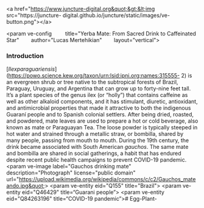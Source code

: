 &lt;a href=&quot;https://www.juncture-digital.org&quot;&gt;&lt;img src=&quot;https://juncture-
digital.github.io/juncture/static/images/ve-button.png&quot;&gt;&lt;/a&gt;

&lt;param ve-config 
       title=&quot;Yerba Mate: From Sacred Drink to Caffeinated Star&quot;
       author=&quot;Lucas Mertehikian&quot;
       layout=&quot;vertical&quot;&gt;

### Introduction
[_Ilexparaguariensis_](https://powo.science.kew.org/taxon/urn:lsid:ipni.org:names:315555-
2) is an evergreen shrub or tree native to the subtropical forests of Brazil, Paraguay, Uruguay,
and Argentina that can grow up to forty-nine feet tall. It’s a plant species of the genus ilex (or
“holly”) that contains caffeine as well as other alkaloid components, and it has stimulant,
diuretic, antioxidant, and antimicrobial properties that made it attractive to both the indigenous
Guaraní people and to Spanish colonial settlers. After being dried, roasted, and powdered, mate
leaves are used to prepare a hot or cold beverage, also known as mate or Paraguayan Tea. The
loose powder is typically steeped in hot water and strained through a metallic straw, or bombilla,
shared by many people, passing from mouth to mouth. During the 19th century, the drink
became associated with South American *gauchos*. The same mate and bombilla are shared in
social gatherings, a habit that has endured despite recent public health campaigns to prevent
COVID-19 pandemic.
&lt;param ve-image label=&quot;Gauchos drinking mate&quot; description=&quot;Photograph&quot; license=&quot;public
domain&quot; url=&quot;https://upload.wikimedia.org/wikipedia/commons/c/c2/Gauchos_mateando.jpg&quot;&gt;
&lt;param ve-entity eid=&quot;Q155&quot; title=&quot;Brazil&quot;&gt;
&lt;param ve-entity eid=&quot;Q46429&quot; title=“Guarani people”&gt;
&lt;param ve-entity eid=&quot;Q84263196&quot; title=“COVID-19 pandemic”&gt;# Egg-Plant-
